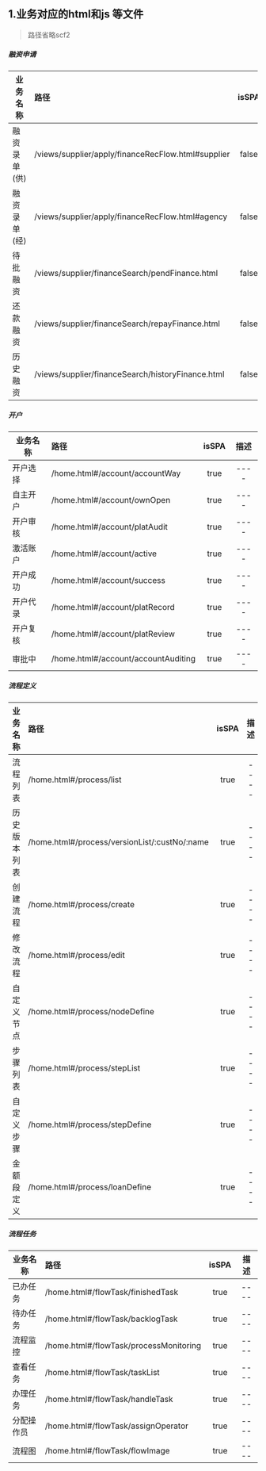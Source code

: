<link rel="stylesheet" href="http://yandex.st/highlightjs/8.0/styles/github.min.css">
<script src="http://yandex.st/highlightjs/8.0/highlight.min.js"></script>
<script>hljs.initHighlightingOnLoad();</script>


## 1.业务对应的html和js 等文件
> 路径省略scf2



##### 融资申请
| 业务名称  |路径   |isSPA  |描述  |
|-|:-|:-:|:-:|
|融资录单(供)    |/views/supplier/apply/financeRecFlow.html#supplier|false |----|
|融资录单(经)    |/views/supplier/apply/financeRecFlow.html#agency|false |----|
|待批融资   |/views/supplier/financeSearch/pendFinance.html |false |----|
|还款融资   |/views/supplier/financeSearch/repayFinance.html   |false |----|
|历史融资   |/views/supplier/financeSearch/historyFinance.html |false |----|


##### 开户
| 业务名称  |路径   |isSPA  |描述  |
|-|:-|:-:|:-:|
|开户选择   |/home.html#/account/accountWay |true |----|
|自主开户   |/home.html#/account/ownOpen    |true |----|
|开户审核   |/home.html#/account/platAudit  |true |----|
|激活账户   |/home.html#/account/active     |true |----|
|开户成功   |/home.html#/account/success    |true |----|
|开户代录   |/home.html#/account/platRecord |true |----|
|开户复核   |/home.html#/account/platReview |true |----|
|审批中   |/home.html#/account/accountAuditing |true |----|

##### 流程定义
| 业务名称  |路径   |isSPA  |描述  |
|-|:-|:-:|:-:|
|流程列表   |/home.html#/process/list |true |----|
|历史版本列表 |/home.html#/process/versionList/:custNo/:name |true |----|
|创建流程   |/home.html#/process/create |true |----|
|修改流程   |/home.html#/process/edit    |true |----|
|自定义节点 |/home.html#/process/nodeDefine  |true |----|
|步骤列表   |/home.html#/process/stepList     |true |----|
|自定义步骤 |/home.html#/process/stepDefine    |true |----|
|金额段定义 |/home.html#/process/loanDefine |true |----|

##### 流程任务
| 业务名称  |路径   |isSPA  |描述  |
|-|:-|:-:|:-:|
|已办任务   |/home.html#/flowTask/finishedTask |true |----|
|待办任务   |/home.html#/flowTask/backlogTask    |true |----|
|流程监控   |/home.html#/flowTask/processMonitoring  |true |----|
|查看任务   |/home.html#/flowTask/taskList     |true |----|
|办理任务   |/home.html#/flowTask/handleTask     |true |----|
|分配操作员 |/home.html#/flowTask/assignOperator     |true |----|
|流程图     |/home.html#/flowTask/flowImage     |true |----|
